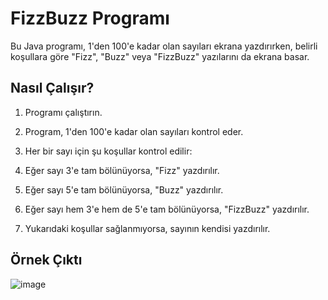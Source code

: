 # FizzBuzz Programı
Bu Java programı, 1'den 100'e kadar olan sayıları ekrana yazdırırken, belirli koşullara göre "Fizz", "Buzz" veya "FizzBuzz" yazılarını da ekrana basar.

## Nasıl Çalışır?
1. Programı çalıştırın.

2. Program, 1'den 100'e kadar olan sayıları kontrol eder.

3. Her bir sayı için şu koşullar kontrol edilir:

4. Eğer sayı 3'e tam bölünüyorsa, "Fizz" yazdırılır.

5. Eğer sayı 5'e tam bölünüyorsa, "Buzz" yazdırılır.

6. Eğer sayı hem 3'e hem de 5'e tam bölünüyorsa, "FizzBuzz" yazdırılır.

7. Yukarıdaki koşullar sağlanmıyorsa, sayının kendisi yazdırılır.

## Örnek Çıktı

![image](https://github.com/esmanur-karatas/javaAlgorithmExamples/assets/83882274/c24ea87f-595f-484d-8d3b-43dde03e48a6)
